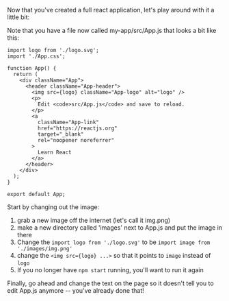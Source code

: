 Now that you've created a full react application, let's play around with it a little bit:

Note that you have a file now called my-app/src/App.js that looks a bit like this:

```
import logo from './logo.svg';
import './App.css';

function App() {
  return (
    <div className="App">
      <header className="App-header">
        <img src={logo} className="App-logo" alt="logo" />
        <p>
          Edit <code>src/App.js</code> and save to reload.
        </p>
        <a
          className="App-link"
          href="https://reactjs.org"
          target="_blank"
          rel="noopener noreferrer"
        >
          Learn React
        </a>
      </header>
    </div>
  );
}

export default App;
```

Start by changing out the image:
1. grab a new image off the internet (let's call it img.png)
2. make a new directory called 'images' next to App.js and put the image in there
3. Change the `import logo from './logo.svg'` to be `import image from './images/img.png'`
4. change the `<img src={logo} ...>` so that it points to `image` instead of `logo`
5. If you no longer have `npm start` running, you'll want to run it again

Finally, go ahead and change the text on the page so it doesn't tell you to edit App.js anymore -- you've already done that!


